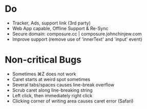 # Do
- Tracker, Ads, support link (3rd party)
- Web App capable, Offline Support & Re-Sync
- Secure domain: composure.cc | composure.johnchinjew.com
- Improve support (remove use of 'innerText' and 'input' event)

# Non-critical Bugs
- Sometimes ⌘Z does not work
- Caret starts at weird spot sometimes
- Several tabs/spaces causes line-break overflow
- Scrub caret along line-breaking string
- Left click, then immediately right click
- Clicking corner of writing area causes caret error (Safari)
